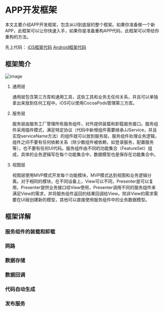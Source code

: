 # APP开发框架

本文主要介绍APP开发框架，包含从UI到底层的整个框架。如果你准备做一个新APP，此框架可以让你快速入手，如果你是准备重构APP代码，此框架可以带给你重构的方法。

先上代码：
[iOS框架代码](https://github.com/hamilyjing/JJAppFramework/tree/master/JJiOSFramework)
[Android框架代码](https://github.com/hamilyjing/JJAppFramework/tree/master/JJAndroidFramework)

## 框架简介

![image](file:///Users/JJ/Desktop/JJ/Github/JJAppFramework/APP开发框架.png)

1. 通用层

	通用层包含第三方库和通用工具，这些工具和业务无任何关系，并且可以单独拿出来放到任何工程中。iOS可以使用CocoaPods管理第三方库。
	
2. 服务层
	
	服务层由服务工厂管理所有服务组件，对外提供装载和卸载服务接口。服务组件采用插件模式，满足特定协议（代码中新增组件需要继承JJService，并且实现serviceName方法）的组件就可以放到服务层。服务组件处理业务逻辑，组件之间不要有任何依赖关系（除少数组件被依赖，如登录服务，配置服务等），也不要有任何UI代码。服务组件由不同的功能集合（FeatureSet）组成，具体的业务逻辑写在每个功能集合中，数据模型也是保存在功能集合中。
	
3. 视图层

	视图层使用MVP模式开发每个功能模块，MVP模式达到视图和业务逻辑分离。对于相同的模块，在不同设备上，View可以不同，Presenter是可以复用，Presenter提供业务接口给View使用，Presenter调用不同的服务组件来满足View的需求，并将服务组件返回的结果回调给View。除非View的需求需要在UI层创建新的模型，其他可以直接使用服务组件中的业务数据模型。

## 框架详解

### 服务组件的装载和卸载

### 网路

### 数据存储

### 数据回调

### 代码自动生成

### 发布服务

	